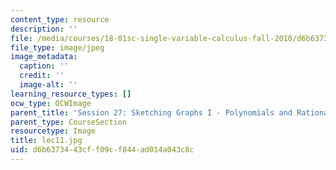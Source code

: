 ```yaml
---
content_type: resource
description: ''
file: /media/courses/18-01sc-single-variable-calculus-fall-2010/d6b6373443cff09cf844ad014a043c8c_lec11.jpg
file_type: image/jpeg
image_metadata:
  caption: ''
  credit: ''
  image-alt: ''
learning_resource_types: []
ocw_type: OCWImage
parent_title: 'Session 27: Sketching Graphs I - Polynomials and Rational Functions'
parent_type: CourseSection
resourcetype: Image
title: lec11.jpg
uid: d6b63734-43cf-f09c-f844-ad014a043c8c
---
```

